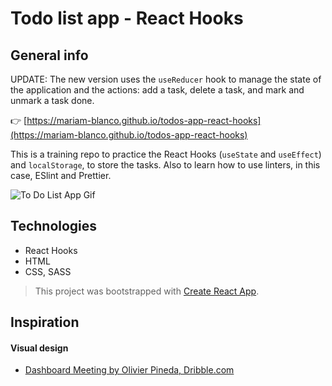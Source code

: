 # Todo list app - React Hooks

## General info

UPDATE: The new version uses the `useReducer` hook to manage the state of the application and the actions: add a task, delete a task, and mark and unmark a task done.

👉 [https://mariam-blanco.github.io/todos-app-react-hooks](https://mariam-blanco.github.io/todos-app-react-hooks)

This is a training repo to practice the React Hooks (`useState` and `useEffect`) and `localStorage`, to store the tasks.
Also to learn how to use linters, in this case, ESlint and Prettier.

![To Do List App Gif](https://github.com/mariam-blanco/to-do-list-app/blob/main/src/assets/to-do-app.gif)

## Technologies

- React Hooks
- HTML
- CSS, SASS

> This project was bootstrapped with [Create React App](https://github.com/facebook/create-react-app).

## Inspiration

#### Visual design

- [Dashboard Meeting by Olivier Pineda, Dribble.com](https://dribbble.com/shots/14476856/attachments/6160659?mode=media)
